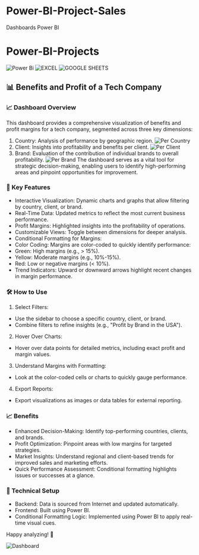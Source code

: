 # Power-BI-Project-Sales
Dashboards Power BI

# Power-BI-Projects

![Power Bi](https://img.shields.io/badge/power_bi-F2C811?style=for-the-badge&logo=powerbi&logoColor=black)
![EXCEL](https://img.shields.io/badge/Microsoft_Excel-217346?style=for-the-badge&logo=microsoft-excel&logoColor=white)
![GOOGLE SHEETS](https://img.shields.io/badge/Google%20Sheets-34A853?style=for-the-badge&logo=google-sheets&logoColor=white)


## 📊 **Benefits and Profit of a Tech Company**

### 📈 Dashboard Overview
This dashboard provides a comprehensive visualization of benefits and profit margins for a tech company, segmented across three key dimensions:

1. Country: Analysis of performance by geographic region.
![Per Country](https://github.com/user-attachments/assets/c5511e1d-0805-4dc4-8dc6-c897b81621af)
2. Client: Insights into profitability and benefits per client.
![Per Client](https://github.com/user-attachments/assets/37075a8b-79e3-49bc-b40c-22b9697fbad4)
3. Brand: Evaluation of the contribution of individual brands to overall profitability.
![Per Brand](https://github.com/user-attachments/assets/3489ec04-5f6f-4702-a48b-da2c9b6de3e6)
The dashboard serves as a vital tool for strategic decision-making, enabling users to identify high-performing areas and pinpoint opportunities for improvement.

### 📌 Key Features
- Interactive Visualization: Dynamic charts and graphs that allow filtering by country, client, or brand.
- Real-Time Data: Updated metrics to reflect the most current business performance.
- Profit Margins: Highlighted insights into the profitability of operations.
- Customizable Views: Toggle between dimensions for deeper analysis.
- Conditional Formatting for Margins:
- Color Coding: Margins are color-coded to quickly identify performance:
- Green: High margins (e.g., > 15%).
- Yellow: Moderate margins (e.g., 10%-15%).
- Red: Low or negative margins (< 10%).
- Trend Indicators: Upward or downward arrows highlight recent changes in margin performance.

### 🛠️ How to Use
1. Select Filters:

- Use the sidebar to choose a specific country, client, or brand.
- Combine filters to refine insights (e.g., "Profit by Brand in the USA").
2. Hover Over Charts:

- Hover over data points for detailed metrics, including exact profit and margin values.
3. Understand Margins with Formatting:

- Look at the color-coded cells or charts to quickly gauge performance.
4. Export Reports:

- Export visualizations as images or data tables for external reporting.

### 📈 Benefits
- Enhanced Decision-Making: Identify top-performing countries, clients, and brands.
- Profit Optimization: Pinpoint areas with low margins for targeted strategies.
- Market Insights: Understand regional and client-based trends for improved sales and marketing efforts.
- Quick Performance Assessment: Conditional formatting highlights issues or successes at a glance.

### 🔧 Technical Setup
- Backend: Data is sourced from Internet and updated automatically.
- Frontend: Built using Power BI.
- Conditional Formatting Logic: Implemented using Power BI to apply real-time visual cues.

Happy analyzing! 🚀

![Dashboard](https://github.com/user-attachments/assets/81b806da-2936-4a44-821d-976ba01d6e58)




